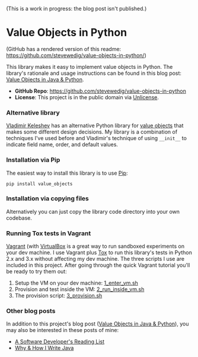 
(This is a work in progress: the blog post isn't published.)

Value Objects in Python
=======================

(GitHub has a rendered version of this readme: https://github.com/stevewedig/value-objects-in-python/)

This library makes it easy to implement value objects in Python. The library's rationale and usage instructions can be found in this blog post: [Value Objects in Java & Python](http://stevewedig.com/2014/07/31/value-objects-in-java-and-python/).

* **GitHub Repo**: https://github.com/stevewedig/value-objects-in-python
* **License**: This project is in the public domain via [Unlicense](http://unlicense.org).

### Alternative library

[Vladimir Keleshev](https://github.com/halst) has an alternative Python library for [value objects](https://github.com/halst/value) that makes some different design decisions. My library is a combination of techniques I've used before and Vladimir's technique of using `__init__` to indicate field name, order, and default values.

### Installation via Pip

The easiest way to install this library is to use [Pip](http://en.wikipedia.org/wiki/Pip_(package_manager)):

    pip install value_objects

### Installation via copying files

Alternatively you can just copy the library code directory into your own codebase.

### Running Tox tests in Vagrant

[Vagrant](http://www.vagrantup.com/) (with [VirtualBox](http://en.wikipedia.org/wiki/VirtualBox) is a great way to run sandboxed experiments on your dev machine. I use Vagrant plus [Tox](https://testrun.org/tox/) to run this library's tests in Python 2.x and 3.x without affecting my dev machine. The three scripts I use are included in this project. After going through the quick Vagrant tutorial you'll be ready to try them out:

1. Setup the VM on your dev machine: [1_enter_vm.sh](https://github.com/stevewedig/value-objects-in-python/blob/master/vagrant/1_enter_vm.sh)
1. Provision and test inside the VM: [2_run_inside_vm.sh](https://github.com/stevewedig/value-objects-in-python/blob/master/vagrant/2_run_inside_vm.sh)
1. The provision script: [3_provision.sh](https://github.com/stevewedig/value-objects-in-python/blob/master/vagrant/3_provision.sh)


### Other blog posts

In addition to this project's blog post ([Value Objects in Java & Python](http://stevewedig.com/2014/07/31/value-objects-in-java-and-python/)), you may also be interested in these posts of mine:

* [A Software Developer's Reading List](http://stevewedig.com/2014/02/03/software-developers-reading-list/)
* [Why & How I Write Java](http://stevewedig.com/2014/02/17/why-and-how-i-write-java/)

